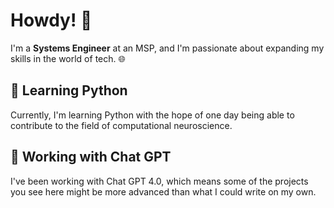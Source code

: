 # Howdy! 👋

I'm a **Systems Engineer** at an MSP, and I'm passionate about expanding my skills in the world of tech. 🌐

## 🐍 Learning Python
Currently, I'm learning Python with the hope of one day being able to contribute to the field of computational neuroscience.

## 🤖 Working with Chat GPT
I've been working with Chat GPT 4.0, which means some of the projects you see here might be more advanced than what I could write on my own.


